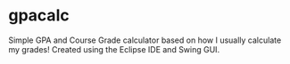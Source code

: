 # gpacalc
Simple GPA and Course Grade calculator based on how I usually calculate my grades! 
Created using the Eclipse IDE and Swing GUI. 

